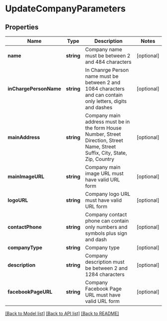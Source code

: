 # UpdateCompanyParameters

## Properties
Name | Type | Description | Notes
------------ | ------------- | ------------- | -------------
**name** | **string** | Company name must be between 2 and 484 characters | [optional] 
**inChargePersonName** | **string** | In Chanrge Person name must be between 2 and 1084 characters and can contain only letters, digits and dashes | [optional] 
**mainAddress** | **string** | Company main address must be in the form House Number, Street Direction, Street Name, Street Suffix, City, State, Zip, Country | [optional] 
**mainImageURL** | **string** | Company main image URL must have valid URL form | [optional] 
**logoURL** | **string** | Company logo URL must have valid URL form | [optional] 
**contactPhone** | **string** | Company contact phone can contain only numbers and symbols plus sign and dash | [optional] 
**companyType** | **string** | Company type | [optional] 
**description** | **string** | Company description must be between 2 and 1284 characters | [optional] 
**facebookPageURL** | **string** | Company Facebook Page URL must have valid URL form | [optional] 

[[Back to Model list]](../README.md#documentation-for-models) [[Back to API list]](../README.md#documentation-for-api-endpoints) [[Back to README]](../README.md)


